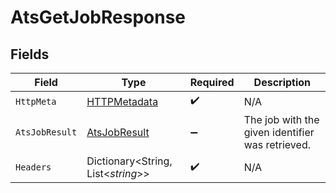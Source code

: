 # AtsGetJobResponse


## Fields

| Field                                                   | Type                                                    | Required                                                | Description                                             |
| ------------------------------------------------------- | ------------------------------------------------------- | ------------------------------------------------------- | ------------------------------------------------------- |
| `HttpMeta`                                              | [HTTPMetadata](../../Models/Components/HTTPMetadata.md) | :heavy_check_mark:                                      | N/A                                                     |
| `AtsJobResult`                                          | [AtsJobResult](../../Models/Components/AtsJobResult.md) | :heavy_minus_sign:                                      | The job with the given identifier was retrieved.        |
| `Headers`                                               | Dictionary<String, List<*string*>>                      | :heavy_check_mark:                                      | N/A                                                     |